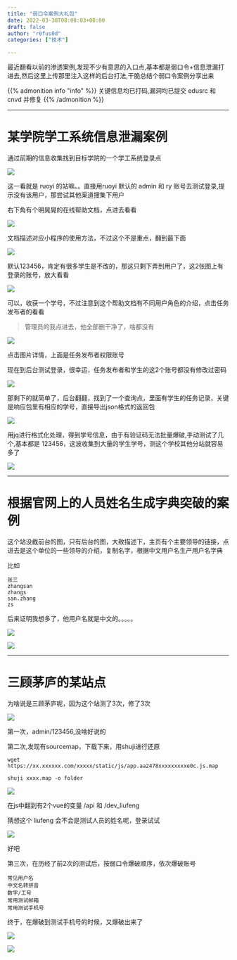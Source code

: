 ```yaml
---
title: "弱口令案例大礼包"
date: 2022-03-30T08:08:03+08:00
draft: false
author: "r0fus0d"
categories: ["技术"]

---
```


最近翻看以前的渗透案例,发现不少有意思的入口点,基本都是弱口令+信息泄漏打进去,然后这里上传那里注入这样的后台打法,干脆总结个弱口令案例分享出来

{{% admonition info "info" %}}
关键信息均已打码,漏洞均已提交 edusrc 和 cnvd 并修复
{{% /admonition %}}

<!--more-->

---

# 某学院学工系统信息泄漏案例

通过前期的信息收集找到目标学院的一个学工系统登录点

![](../../img/weak-password/1.png)

这一看就是 ruoyi 的站嘛。。直接用ruoyi 默认的 admin 和 ry 账号去测试登录,提示没有该用户，那尝试其他渠道搜集下用户

右下角有个明晃晃的在线帮助文档，点进去看看

![](../../img/weak-password/2.png)

文档描述对应小程序的使用方法，不过这个不是重点，翻到最下面

![](../../img/weak-password/3.png)

默认123456，肯定有很多学生是不改的，那这只剩下弄到用户了，这2张图上有登录的账号，放大看看

![](../../img/weak-password/4.png)

可以，收获一个学号，不过注意到这个帮助文档有不同用户角色的介绍，点击任务发布者的看看

> 管理员的我点进去，他全部删干净了，啥都没有

![](../../img/weak-password/5.png)

点击图片详情，上面是任务发布者权限账号

现在到后台测试登录，很幸运，任务发布者和学生的这2个账号都没有修改过密码

![](../../img/weak-password/6.png)

那剩下的就简单了，后台翻翻，找到了一个查询点，里面有学生的任务记录，关键是响应包里有相应的学号，直接导出json格式的返回包

![](../../img/weak-password/7.png)

用jq进行格式化处理，得到学号信息，由于有验证码无法批量爆破,手动测试了几个,基本都是 123456，这波收集到大量的学生学号，测这个学校其他分站就容易多了

![](../../img/weak-password/8.png)

---

# 根据官网上的人员姓名生成字典突破的案例

这个站没截前台的图，只有后台的图，大致描述下，主页有个主要领导的链接，点进去是这个单位的一些领导的介绍，复制名字，根据中文用户名生产用户名字典

比如
```
张三
zhangsan
zhangs
san.zhang
zs
```

后来证明我想多了，他用户名就是中文的。。。。。

![](../../img/weak-password/9.png)

![](../../img/weak-password/10.png)

---

# 三顾茅庐的某站点

为啥说是三顾茅庐呢，因为这个站测了3次，修了3次

![](../../img/weak-password/11.png)

第一次，admin/123456,没啥好说的

第二次,发现有sourcemap，下载下来，用shuji进行还原
```
wget https://xx.xxxxxx.com/xxxxx/static/js/app.aa2478xxxxxxxxxe0c.js.map

shuji xxxx.map -o folder
```

![](../../img/weak-password/12.png)

在js中翻到有2个vue的变量 /api 和 /dev_liufeng

猜想这个 liufeng 会不会是测试人员的姓名呢，登录试试

![](../../img/weak-password/13.png)

好吧

第三次，在历经了前2次的测试后，按弱口令爆破顺序，依次爆破账号
```
常见用户名
中文名转拼音
数字/工号
常用测试邮箱
常用测试手机号
```

终于，在爆破到测试手机号的时候，又爆破出来了

![](../../img/weak-password/14.png)

![](../../img/weak-password/15.png)
